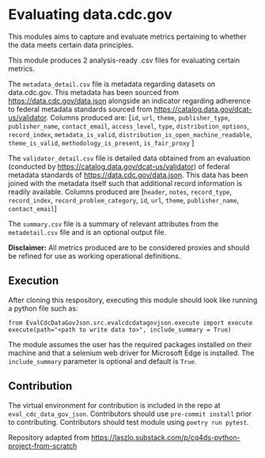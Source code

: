 # Evaluating data.cdc.gov
This modules aims to capture and evaluate metrics pertaining to whether the data meets certain data principles.

This module produces 2 analysis-ready .csv files for evaluating certain metrics.

The `metadata_detail.csv` file is metadata regarding datasets on data.cdc.gov. This metadata has been sourced from https://data.cdc.gov/data.json alongside an indicator regarding adherence to federal metadata standards sourced from https://catalog.data.gov/dcat-us/validator. Columns produced are: [`id`, `url`, `theme`, `publisher_type`, `publisher_name`, `contact_email`, `access_level`, `type`, `distribution_options`, `record_index`, `metadata_is_valid`, `distribution_is_open_machine_readable`, `theme_is_valid`, `methodology_is_present`, `is_fair_proxy`
]

The `validator_detail.csv` file is detailed data obtained from an evaluation (conducted by https://catalog.data.gov/dcat-us/validator) of federal metadata standards of  https://data.cdc.gov/data.json. This data has been joined with the metadata itself such that additional record information is readily available. Columns produced are  [`header`, `notes`, `record_type`, `record_index`, `record_problem_category`, `id`, `url`, `theme`, `publisher_name`, `contact_email`]

The `summary.csv` file is a summary of relevant attributes from the `metadetail.csv` file and is an optional output file.

**Disclaimer:** All metrics produced are to be considered proxies and should be refined for use as working operational definitions.

## Execution
After cloning this respository, executing this module should look like running a python file such as:
```
from EvalCdcDataGovJson.src.evalcdcdatagovjson.execute import execute
execute(path="<path to write data to>", include_summary = True)
```

The module assumes the user has the required packages installed on their machine and that a selenium web driver for Microsoft Edge is installed.
The `include_summary` parameter is optional and default is `True`.

## Contribution
The virtual environment for contribution is included in the repo at `eval_cdc_data_gov_json`. Contributors should use `pre-commit install` prior to contributing. Contributors should test module using `poetry run pytest`.

Repository adapted from https://laszlo.substack.com/p/cq4ds-python-project-from-scratch
